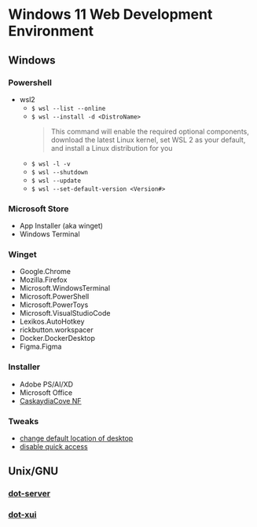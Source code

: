 # Windows 11 Web Development Environment

## Windows

### Powershell
* wsl2
    * `$ wsl --list --online`
    * `$ wsl --install -d <DistroName>`
        > This command will enable the required optional components, download the latest Linux kernel, set WSL 2 as your default, and install a Linux distribution for you
    * `$ wsl -l -v`
    * `$ wsl --shutdown`
    * `$ wsl --update`
    * `$ wsl --set-default-version <Version#>`

### Microsoft Store
* App Installer (aka winget)
* Windows Terminal

### Winget
* Google.Chrome
* Mozilla.Firefox
* Microsoft.WindowsTerminal
* Microsoft.PowerShell
* Microsoft.PowerToys
* Microsoft.VisualStudioCode
* Lexikos.AutoHotkey
* rickbutton.workspacer
* Docker.DockerDesktop
* Figma.Figma

### Installer
* Adobe PS/AI/XD
* Microsoft Office
* [CaskaydiaCove NF](https://github.com/ryanoasis/nerd-fonts/releases/download/v2.1.0/CascadiaCode.zip)

### Tweaks
* [change default location of desktop](https://superuser.com/questions/328763/can-you-change-the-location-of-the-desktop-folder-in-windows)
* [disable quick access](https://vtcri.kayako.com/article/191-disable-quick-access-in-windows-10)


## Unix/GNU

### [dot-server](https://github.com/audio333/dot-server)
### [dot-xui](https://github.com/audio333/dot-xui)
